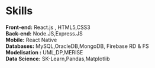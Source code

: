 
<h1>Skills</h1>
<div><b>Front-end:</b> React.js , HTML5,CSS3</div>
<div><b>Back-end:</b> Node.JS,Express.JS</div>
<div><b>Mobile:</b> React Native</div> 
<div><b>Databases:</b> MySQL,OracleDB,MongoDB, Firebase RD & FS<div>
<div><b>Modelisation :</b> UML,DP,MERISE<div>
<div><b>Data Science:</b> SK-Learn,Pandas,Matplotlib</div>

  
  
